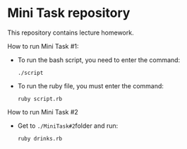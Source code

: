 # Mini Task repository

This repository contains lecture homework.

How to run Mini Task #1:

* To run the bash script, you need to enter the command:  

  ```
  ./script
  ```

* To run the ruby file, you must enter the command: 

  ```
  ruby script.rb
  ```

How to run Mini Task #2

* Get to ```./MiniTask#2```folder and run:
  ```
  ruby drinks.rb
  ```
  
